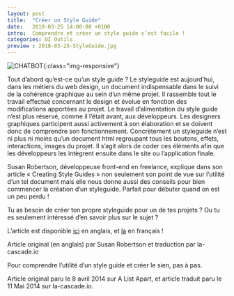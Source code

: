 ```yaml
---
layout: post
title:  "Créer un Style Guide"
date:   2018-03-25 14:00:00 +0100
intro:  Comprendre et créer un style guide c’est facile !
categories: UI Outils
preview : 2018-03-25-StyleGuide.jpg
---
```


![CHATBOT](../../../../../assets/images/2018-03-25-StyleGuide.jpg){:class="img-responsive"}

Tout d’abord qu’est-ce qu’un style guide ?
Le styleguide est aujourd’hui, dans les métiers du web design, un document indispensable dans le suivi de la cohérence graphique au sein d’un même projet. Il rassemble tout le travail effectué concernant le design et évolue en fonction des modifications apportées au projet.
Le travail d’alimentation du style guide n’est plus réservé, comme il l’était avant, aux développeurs. Les designers graphiques participent aussi activement à son élaboration et se doivent donc de comprendre son fonctionnement. Concrètement un styleguide n’est ni plus ni moins qu’un document html regroupant tous les boutons, effets, interactions, images du projet. Il s’agit alors de coder ces éléments afin que les développeurs les intègrent ensuite dans le site ou l’application finale.

Susan Robertson, développeuse front-end en freelance, explique dans son article « Creating Style Guides » non seulement son point de vue sur l’utilité d’un tel document mais elle nous donne aussi des conseils pour bien commencer la création d’un styleguide. Parfait pour débuter quand on est un peu perdu !

Tu as besoin de créer ton propre styleguide pour un de tes projets ? Ou tu es seulement intéressé d’en savoir plus sur le sujet ?

L’article est disponible <a href="http://alistapart.com/article/creating-style-guides">ici</a> en anglais, et <a href="https://la-cascade.io/creer-un-guide-de-style/">la</a> en français !


Article original (en anglais) par Susan Robertson et traduction par la-cascade.io

Pour comprendre l’utilité d’un style guide et créer le sien, pas à pas.

Article original paru le 8 avril 2014 sur A List Apart, et article traduit paru le 11 Mai 2014 sur la-cascade.io.
